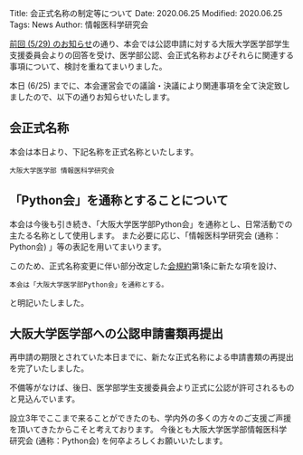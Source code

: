 Title: 会正式名称の制定等について
Date: 2020.06.25
Modified: 2020.06.25
Tags: News
Author: 情報医科学研究会

[前回 (5/29) のお知らせ]({filename}./officialize_and_officialname.md)の通り、本会では公認申請に対する大阪大学医学部学生支援委員会よりの回答を受け、医学部公認、会正式名称およびそれらに関連する事項について、検討を重ねてまいりました。

本日 (6/25) までに、本会運営会での議論・決議により関連事項を全て決定致しましたので、以下の通りお知らせいたします。

## 会正式名称
本会は本日より、下記名称を正式名称といたします。
```text
大阪大学医学部 情報医科学研究会
```

## 「Python会」を通称とすることについて
本会は今後も引き続き、「大阪大学医学部Python会」を通称とし、日常活動での主たる名称として使用します。
また必要に応じ、「情報医科学研究会 (通称：Python会) 」等の表記を用いてまいります。

このため、正式名称変更に伴い部分改定した[会規約]({filename}/pages/constitution.md)第1条に新たな項を設け、
```text
本会は「大阪大学医学部Python会」を通称とする。
```
と明記いたしました。

## 大阪大学医学部への公認申請書類再提出
再申請の期限とされていた本日までに、新たな正式名称による申請書類の再提出を完了いたしました。

不備等がなけば、後日、医学部学生支援委員会より正式に公認が許可されるものと見込んでいます。

設立3年でここまで来ることができたのも、学内外の多くの方々のご支援ご声援を頂いてきたからこそと考えております。
今後とも大阪大学医学部情報医科学研究会 (通称：Python会) を何卒よろしくお願いいたします。
